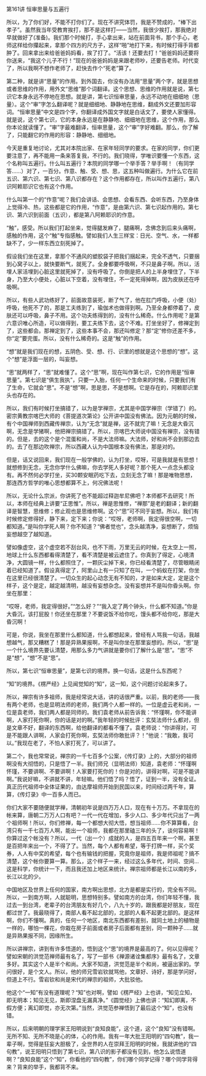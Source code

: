 第161讲 恒审思量与五遍行

所以，为了你们好，不能不打你们了。现在不讲究体罚，我是不赞成的，“棒下出孝子”。虽然我当年受教育挨打，那不是这样打——当然，我很少挨打，那我绝对早就做好了(准备)。我们那个时候打，手心拿出来，站在前面背书，那个手心，老师这样给你攥起来，拿那个四方的尺方子，这样“啪”地打下来，有时候打得手背都肿了。回来拿出来给爸爸妈妈看，挨了打了。“活该！还要去打！”爸爸妈妈还要将你送来，“我这个儿子不行！”现在的爸爸妈妈是来跟老师吵，还要告老师。时代变了，所以我啊不想作老师了，赶快去作个“死老”算了。

第二种，就是讲“思量”的作用。到外国去，你没有办法用“思量”两个字，就是思想或者思维的作用，用外文“思维”那个词翻译。这个思想、思维的作用就是说，第七识它本身永远不停地在思想。就是讲，第七识恒审思量，永远不动地在细细地（思量）。这个“审”字怎么翻译呢？就是细细地、静静地在思维，翻成外文还要加形容词。“恒审思量”中文是四个字，你翻译成外国文字就是白话文了，要使人家懂得。就是说，这个第七识，它的本身永远是在静静地、细细地在思维，这个作用，那么你本论就读懂了。“审”字最难翻译，恒审思量，这个“审”字好难翻。那么，你了解了，只能翻它的作用的形容：静静地、细细地。

今天是重复地讨论，尤其对本院出家、在家年轻同学的要求。在家的同学，你们更要注意了，再不能用一条来答复我，不行的。我们晓得，学唯识要懂一个东西，这个名称叫五遍行。什么叫五遍行？本院的同学哪一个举手答？举手啊！（有同学答……）对了，一百分。作意、触、受、想、思，这五种叫做遍行。为什么它在前五识、第六识、第七识、第八识都存在？这个作用都存在，所以叫作五遍行，第八识阿赖耶识它也有这个作用。

什么叫第一个的“作意”呢？我们会讲话、会思想、会看东西、会听东西，乃至身体上觉得冷、热，这些都是它的作用，“作意”，是由第六识、第七识起作用的。第七识、第六识到前面（五识），都是第八阿赖耶识的作意。

“触”，感受。所以我们打起坐来，觉得腿发麻了，腿痛啊，念佛念到后来头痛啊，感触的作用，这个“触”专指感触。譬如我们人生三样宝：日光、空气、水，一样都缺不了，少一样东西立刻死掉了。

假设我们坐在这里，拿那个不通风的塑胶袋子把我们捆起来，完全不透气，只要捆到心窝子以上，就快要断气，就死了。全身都要呼吸啊，不只是鼻子啊。所以，活埋人家活埋到心脏这里就死掉了，没有呼吸了。你倒是把人的上半身埋住了，下半身，乃至大小便处，心脏以下空着，没有埋住，不一定死得掉啊，因为皮肤还在呼吸啊。

所以，有些人武功练好了，前面故意装死，断了气了，他在肛门呼吸，小便（处）呼吸，他死不了的，那是工夫练到了，瑜伽术也做得到啊。乃至全身都停着了，皮肤还可以呼吸，鼻子不用。这个功夫练得到的，没有什么稀奇。什么作用呢？是第六意识唯心所造，可以做得到，要工夫练下去，这个不难。打坐坐好了，修禅定到了，这些都会。那禅定到了，这些本事不会，那还叫修定？那“定”修你还差不多，你“定”要完蛋。所以，没有什么稀奇的。这是“触”的作用。

“想”就是我们现在的想，五阴色、受、想、行、识里的想就是这个思想的“想”。这个“想”是浮面一层的，叫妄想。

“思”就两样了，“思”就难懂了。这个“思”啊，现在叫作第七识，它的作用是“恒审思量”。第七识是“俱生我执”，只要一入胎，任何一个生命来的时候，只要我们有了生命，它就会“思”。不是“想”啊，思是思，不是想啊。它是存在的，阿赖耶识里头也存在的。

所以，我们有时候打坐搞错了，以为是学禅宗，尤其是中国学禅宗（学错了）的。密宗黄教宗喀巴大师的《菩提道次第论》公开讲中国没有佛法。因为元朝的时候，有个中国禅师到西藏传禅宗，认为“无念”就是禅，这不就完了嘛！无念是大昏沉啊，无念是学猪啊，他把禅宗搞错了。所以，宗喀巴大师说中国没有禅宗，没有错的。但是，去的这个是个混蛋和尚，不是大法师嘛。大法师，好和尚不会到那边去的。去了在那边吹禅宗，所以西藏人认为中国根本没有佛法，那是对的。

但是，话又说回来，我们现在一般学佛的，认为打坐，哎呀，可是我就是有思想！就想修到无念，无念你学什么佛嘛，你去学死人多好呢？那个死人一点念头都没有。再不然何必学打坐，买30颗安眠药吃下去，立刻无念了嘛！那是唯物思想，那连西方哲学的唯心思想都算不上，何况佛法呢！

所以，无论什么宗派，你讲死了也不能超过释迦牟尼佛吧？本师都不去研究！所以，本师在经典上讲要“正思惟”。所以，禅是思惟修，“禅那”是老的翻译；新的翻译是智慧，思维修；修止观也是思维修啊。这个“思”可不同于妄想。所以，我们有时候修定修得好，静下来，定下来；你说：“哎呀，老师啊，我定得很空啊，一切都知道。”是叫你学死人啊？你不知道？“佛者觉也”，念头越清净，妄想断了，烦恼妄想越空了越知道。

譬如像虚空，这个虚空若不刮台风，也不下雨，万里无云的时候，在太空上一照，地球上什么东西都看得清楚了，看不清楚是被云遮住了。你真到了得定，心境清净，大圆镜一样，什么都照住了，一颗灰尘掉下来，你已经看清楚了，尽管眼睛闭着已经知道了。假设真得定了，阿里山上有一只知了在叫，一个蚂蚁在打架，你坐在这里已经很清楚了。一切众生的起心动念无有不知的，才是如来大定，定是这个样子，这个是定，越定越清明，越没有妄想杂念。没有妄想并不是叫你昏头啊。你坐在那里：

“哎呀，老师，我定得很好。”“怎么好？”“我入定了两个钟头，什么都不知道。”你是大昏沉，该打屁股！你还坐在那里？不要说饭不给你吃，馒头都不给你吃，那是大昏沉啊！

可是，你说，我坐在那里什么都知道，什么都想起来，曾经有人骂我一句话，我越想越气，那又糟糕了！那是异熟果报啊，不是叫你坐在那里妄想的。所以，“思”是一个什么境界先要认清楚，用那么多力气讲就是要你们了解什么是“思”。“思”不是“想”，“想”不是“思”。

所以，第七识“恒审思量”，是第七识的境界。换一句话，这是什么东西呢？

“知”的境界。《楞严经》上见闻觉知的“知”，这一知，这个问题讨论起来多了。

所以，禅宗有许多祖师，我是经常说大话，讲的话很严重。以前，我的老师——我有两个老师，也是显明法师的老师，我们两个人都一样的。一位是虚云老和尚，一位是袁老师，我们两人都是同师的。我们袁老师从前告诉我：“怀瑾啊，你不能讲啊，人家打死你啊，你的话是对的啊。”我年轻的时候批评：玄奘法师什么都对，但是文章不好，翻译的东西啊，给他翻译的都看不懂了。袁老师说：“你讲得对，可是不能跟人讲啊，人家会打死你啊，玄奘法师你敢批评？！”他说：“我敢，我可以。”我现在老了，不怕人家打死了，可以讲了。

第二个，我也常常说，禅宗的一千七百多个公案，《传灯录》上的，大部分的祖师啊没有大彻悟的，只是悟了一半。我们师兄（显明法师）知道，袁老师：“怀瑾啊怀瑾，不要讲啊、不要讲啊！人家要打死你的！你是对的，讲得对啊，可是不能讲啊。”我说好嘛，不讲就不讲，年轻嘛。他们悟了吗？悟了，证到一半，没有全证。真正历代祖师中全体证果的，由达摩祖师开始到民国以来，时间经过两千年，算算，《传灯录》中一百多人而已。

你们大家不要随便就学禅，清朝初年说是四万万人口，现在有十万万。不拿现在的帐来算，唐朝二万万人口有吧？一代一代在增加，多少人口、多少年代只出了一两个祖师啊！所以，你们修禅，每一个都想大彻大悟，想当祖师……你不算算看，台湾只有一千七百万人啊，能出一个祖师，我都在那里磕三年的头了，谈何容易啊！你算过这个帐没有？所以，一代（出一个）成就的人，是四五百年来一个啊，甚至是百把年来出一个，不得了了。当然，每个人都有希望，等于打牌一样，买个奖券，人人有中奖的希望，每个也有输钱的把握，究竟你是祖师，我是师祖呢？搞不清楚，这个帐你要算一算。那么，这个样子一来，经过这么多年代，时间、空间…这是科学，你统计一下，而且我还加上地区来统计。禅宗祖师都是长江以南的多，长江以北的少。

中国地区及世界上任何的国家，南方啊出思想，北方是都是实行的，完全有不同。所以，一到南方啊，人就聪明，思想特别多。譬如南方的台湾，你们年轻不懂，我过去一到台湾，老辈子的台湾朋友有好几个，八九十岁的，跟我都是好朋友，现在都过世了。我最晓得了，南部人看不起北部的，北部的人看不起更北部的。是这样啊，你们不懂啊。真的，任何一个地区，南北东西都有差别，就同土地上的植物是一样的，哪怕一棵花，你栽在房子前面或者房子后面都有差别，同一颗种子……就是异熟果报不同，因缘所生。

所以讲禅宗，讲到有许多悟道的，悟到这个“思”的境界是最高的了。何以见得呢？譬如宋朝的洪觉范禅师最有名了，写了一部书《禅源诸诠集都序》最有名了，文章多好。其实这个人是半个和尚。大家不知道，洪觉范是半个和尚，被逼出家的。学问很好，是个文人。所以，他的师兄雪岩钦就骂他，文章好、诗好，那是学问好，但道上不行。雪岩钦和尚是宋代的禅宗的祖师，大批驳他。

他这个“一知”有没有道理呢？“知”也对啊，譬如《楞严经》上也讲，“知见立知，即无明本；知见无见，斯即涅盘无漏真净。”《圆觉经》上佛也讲：“知幻即离，不假方便；离幻即觉，亦无次第。”当然，洪觉范参禅悟到了最后这个“知”，也没有错。

所以，后来明朝的理学家王阳明说到“良知良能”，这个道，这个“良知”没有错啊。无所不知、无所不晓是心的体，心的作用。我有一年大批王阳明的“四句教”，我一辈子啊，觉得是狂妄大胆极了，全世界的人在崇拜王阳明的时候，我就讲他的“四句教”，说王阳明只悟到了第七识，第八识的影子都没有见到，他怎么说悟道啊？“良知良能”这个“知”，你看他的“四句教”，你们哪个同学记得？哪个同学背得来？背来的举手，我都背不来。
